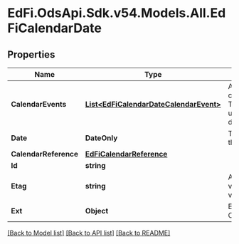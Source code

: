 # EdFi.OdsApi.Sdk.v54.Models.All.EdFiCalendarDate

## Properties

Name | Type | Description | Notes
------------ | ------------- | ------------- | -------------
**CalendarEvents** | [**List&lt;EdFiCalendarDateCalendarEvent&gt;**](EdFiCalendarDateCalendarEvent.md) | An unordered collection of calendarDateCalendarEvents. The type of scheduled or unscheduled event for the day. | 
**Date** | **DateOnly** | The month, day, and year of the CalendarEvent. | 
**CalendarReference** | [**EdFiCalendarReference**](EdFiCalendarReference.md) |  | 
**Id** | **string** |  | [optional] 
**Etag** | **string** | A unique system-generated value that identifies the version of the resource. | [optional] 
**Ext** | **Object** | Extensions to the CalendarDate entity. | [optional] 

[[Back to Model list]](../../README.md#documentation-for-models) [[Back to API list]](../../README.md#documentation-for-api-endpoints) [[Back to README]](../../README.md)

